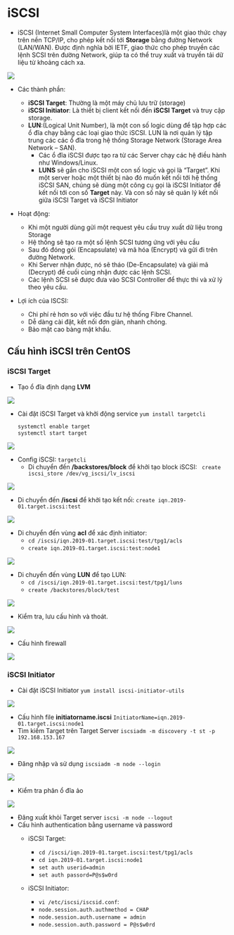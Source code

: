 
# iSCSI
- iSCSI (Internet Small Computer System Interfaces)là một giao thức chạy trên nền TCP/IP, cho phép kết nối tới **Storage** bằng đường Network (LAN/WAN). Được định nghĩa bởi IETF, giao thức cho phép truyền các lệnh SCSI trên đường Network, giúp ta có thể truy xuất và truyền tải dữ liệu từ khoảng cách xa.
<img src="https://i.imgur.com/bfO2xk9.png">

- Các thành phần:
	- **iSCSI Target**: Thường là một máy chủ lưu trữ (storage)
	- **iSCSI Initiator**: Là thiết bị client kết nối đến **iSCSI Target** và truy cập storage.
	- **LUN**:(Logical Unit Number), là một con số logic dùng để tập hợp các ổ đĩa chạy bằng các loại giao thức iSCSI. LUN là nơi quản lý tập trung các các ổ đĩa trong hệ thống Storage Network (Storage Area Network – SAN).
		- Các ổ đĩa iSCSI được tạo ra từ các Server chạy các hệ điều hành như Windows/Linux.
        - **LUNS** sẽ gắn cho iSCSI một con số logic và gọi là “Target”.
        Khi một server hoặc một thiết bị nào đó muốn kết nối tới hệ thống iSCSI SAN, chúng sẽ dùng một công cụ gọi là iSCSI Initiator để kết nối tới con số **Target** này. Và con số này sẽ quản lý kết nối giữa iSCSI Target và iSCSI Initiator

- Hoạt động: 
    - Khi một người dùng gửi một request yêu cầu truy xuất dữ liệu trong Storage
    - Hệ thống sẽ tạo ra một số lệnh SCSI tương ứng với yêu cầu
    - Sau đó đóng gói (Encapsulate) và mã hóa (Encrypt) và gửi đi trên đường Network.
    - Khi Server nhận được, nó sẽ tháo (De-Encapsulate) và giải mã (Decrypt) để cuối cùng nhận được các lệnh SCSI.
    - Các lệnh SCSI sẽ được đưa vào SCSI Controller để thực thi và xử lý theo yêu cầu.

- Lợi ích của ISCSI:
	- Chi phí rẻ hơn so với việc đầu tư hệ thống Fibre Channel.
	- Dễ dàng cài đặt, kết nối đơn giản, nhanh chóng.
	- Bảo mật cao bàng mật khẩu.

## Cấu hình iSCSI trên CentOS 

### iSCSI Target
- Tạo ổ đĩa định dạng **LVM**
<img src="https://i.imgur.com/sq5anLc.png">

- Cài đặt iSCSI Target và khởi động service
	`yum install targetcli`

	``` sh
	systemctl enable target
	systemctl start target
	```
<img src="https://i.imgur.com/fAwDnrr.png">

- Config iSCSI: `targetcli`
	- Di chuyển đến **/backstores/block** để khởi tạo block iSCSI: 
	` create iscsi_store /dev/vg_iscsi/lv_iscsi`
<img src="https://i.imgur.com/xFhOTzt.png">

- Di chuyển đến **/iscsi** để khởi tạo kết nối:
	`create iqn.2019-01.target.iscsi:test`
<img src="https://i.imgur.com/zfIrHzw.png">

- Di chuyển đến vùng **acl** để xác định initiator:
	- `cd /iscsi/iqn.2019-01.target.iscsi:test/tpg1/acls`
	- `create iqn.2019-01.target.iscsi:test:node1`
<img src="https://i.imgur.com/zfIrHzw.png">
	
- Di chuyển đến vùng **LUN** để tạo LUN:
	- `cd /iscsi/iqn.2019-01.target.iscsi:test/tpg1/luns`
	- `create /backstores/block/test`
<img src="https://i.imgur.com/eTMpCEb.png">
	
- Kiểm tra, lưu cấu hình và thoát.
<img src="https://i.imgur.com/HqQLkEw.png">
	
- Cấu hình firewall
<img src="https://i.imgur.com/zSBZWKQ.png">

### iSCSI Initiator
- Cài đặt iSCSI Initiator
	`yum install iscsi-initiator-utils`
<img src="https://i.imgur.com/uWHJ4wh.png">

- Cấu hình file **initiatorname.iscsi**
	`InitiatorName=iqn.2019-01.target.iscsi:node1` 
- Tìm kiếm Target trên Target Server
	`iscsiadm -m discovery -t st -p 192.168.153.167`
<img src="https://i.imgur.com/IOH5kO1.png">

- Đăng nhập và sử dụng
	`iscsiadm -m node --login`
<img src="https://i.imgur.com/NcYbUPE.png">

- Kiểm tra phân ổ đĩa ảo
<img src="https://i.imgur.com/Ns46BDQ.png">

- Đăng xuất khỏi Target server
	`iscsi -m node --logout`
- Cấu hình authentication bằng username và password
	- iSCSI Target: 
		
		- `cd /iscsi/iqn.2019-01.target.iscsi:test/tpg1/acls`
		- `cd iqn.2019-01.target.iscsi:node1`
		- `set auth userid=admin`
		- `set auth passord=P@s$w0rd`

	- iSCSI Initiator:
		- `vi /etc/iscsi/iscsid.conf`:
		- `node.session.auth.authmethod = CHAP`
		- `node.session.auth.username = admin`
		- `node.session.auth.password = P@s$w0rd`
		



	



